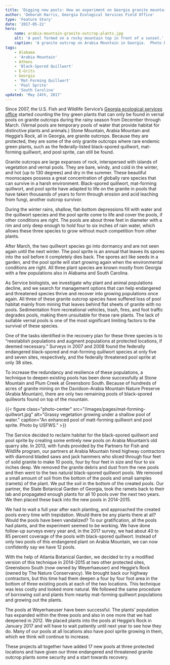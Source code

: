 ```yaml
---
title: 'Digging new pools: How an experiment on Georgia granite mountains is increasing endangered and threatened plants'
author: 'Deborah Harris, Georgia Ecological Services Field Office'
type: 'Feature Story'
date: '2017-05-22'
hero:
    name: arabia-mountain-granite-outcrop-plants.jpg
    alt: 'A pool formed on a rocky mountain top in front of a sunset.'
    caption: 'A granite outcrop on Arabia Mountain in Georgia.  Photo by David Akoubian, The Nature Conservancy.'
tags:
    - Alabama
    - 'Arabia Mountain'
    - Athens
    - 'Black-Spored Quillwort'
    - E-Grits
    - Georgia
    - 'Mat-Forming Quillwort'
    - 'Pool Sprite'
    - 'South Carolina'
updated: 'May 24th, 2017'
---
```


Since 2007, the U.S. Fish and Wildlife Service’s [Georgia ecological services office](https://www.fws.gov/athens/) started counting the tiny green plants that can only be found in vernal pools on granite outcrops during the rainy season from December through March.  (Vernal pools are temporary pools of water that provide habitat for distinctive plants and animals.) Stone Mountain, Arabia Mountain and Heggie’s Rock, all in Georgia, are granite outcrops.  Because they are protected, they are some of the only granite outcrops where rare endemic green plants, such as the federally-listed black-spored quillwort, mat-forming quillwort, and pool sprite, can still be found.

Granite outcrops are large expanses of rock, interspersed with islands of vegetation and vernal pools. They are bare, windy, and cold in the winter, and hot (up to 130 degrees) and dry in the summer.  These beautiful moonscapes possess a great concentration of globally rare species that can survive in a harsh environment.  Black-spored quillwort, mat-forming quillwort, and pool sprite have adapted to life on the granite in pools that have taken thousands of years to form through erosion and acid leaching from fungi, another outcrop survivor.

During the winter rains, shallow, flat-bottom depressions fill with water and the quillwort species and the pool sprite come to life and cover the pools, if other conditions are right. The pools are about three feet in diameter with a rim and only deep enough to hold four to six inches of rain water, which allows these three species to grow without much competition from other plants. 

After March, the two quillwort species go into dormancy and are not seen again until the next winter.  The pool sprite is an annual that leaves its spores into the soil before it completely dies back.  The spores act like seeds in a garden, and the pool sprite will start growing again when the environmental conditions are right. All three plant species are known mostly from Georgia with a few populations also in Alabama and South Carolina.

As Service biologists, we investigate why plant and animal populations decline, and we search for management options that can help endangered and threatened species thrive and recover into growing populations once again.  All three of these granite outcrop species have suffered loss of pool habitat mainly from mining that leaves behind flat sheets of granite with no pools.  Sedimentation from recreational vehicles, trash, fires, and foot traffic degrades pools, making them unsuitable for these rare plants.  The lack of suitable vernal pools is one of the most significant limiting factors to the survival of these species. 

One of the tasks identified in the recovery plan for these three species is to “reestablish populations and augment populations at protected locations, if deemed necessary.” Surveys in 2007 and 2008 found the federally endangered black-spored and mat-forming quillwort species at only five and seven sites, respectively, and the federally threatened pool sprite at only 38 sites.

To increase the redundancy and resilience of these populations, a technique to deepen existing pools has been done successfully at Stone Mountain and Plum Creek at Greensboro South. Because of hundreds of acres of granite mining on the Davidson-Arabia Mountain Nature Preserve (Arabia Mountain), there are only two remaining pools of black-spored quillworts found on top of the mountain.

{{< figure class="photo-center" src="/images/pages/mat-forming-quillwort.jpg" alt="Grassy vegetation growing under a shallow pool of water." caption="An enhanced pool of matt-forming quillwort and pool sprite. Photo by USFWS." >}} 

The Service decided to reclaim habitat for the black-spored quillwort and pool sprite by creating some entirely new pools on Arabia Mountain’s old quarry site.  In 2013, with funds provided by the Partners for Fish and Wildlife program, our partners at Arabia Mountain hired highway contractors with diamond bladed saws and jack hammers who  sliced through four feet of solid granite to make 10 pools, four by four feet in size and four to six inches deep. We removed the granite debris and dust from the new pools and then went to the two natural black-spored quillwort pools. We removed a small amount of soil from the bottom of the pools and small samples (ramets) of the plant. We put the soil in the bottom of the created pools.  Our partner, the State Botanical Garden of Georgia, took the ramets back to their lab and propagated enough plants for all 10 pools over the next two years. We then placed these back into the new pools in 2014-2015.

We had to wait a full year after each planting, and approached the created pools every time with trepidation.  Would there be any plants there at all? Would the pools have been vandalized?  To our gratification, all the pools had plants, and the experiment seemed to be working.  We have done follow-up surveys every year and, in the 2017 survey, we had about 40 to 85 percent coverage of the pools with black-spored quillwort.  Instead of only two pools of this endangered plant on Arabia Mountain, we can now confidently say we have 12 pools. 

With the help of Atlanta Botanical Garden, we decided to try a modified version of this technique in 2014-2015 at two other protected sites, Greensboro South (now owned by Weyerhaeuser) and Heggie’s Rock (owned by The Nature Conservancy).  We brought back our highway contractors, but this time had them deepen a four by four foot area in the bottom of three existing pools at each of the two locations. This technique was less costly and looked more natural.  We followed the same procedure of borrowing soil and plants from nearby mat-forming quillwort populations and growing out the plants. 

The pools at Weyerhaeuser have been successful.  The plants’ population has expanded within the three pools and also in one more that we had deepened in 2012.  We placed plants into the pools at Heggie’s Rock in January 2017 and will have to wait patiently until next year to see how they do.  Many of our pools at all locations also have pool sprite growing in them, which we think will continue to increase. 

These projects all together have added 17 new pools at three protected locations and have given our three endangered and threatened granite outcrop plants some security and a start towards recovery.
